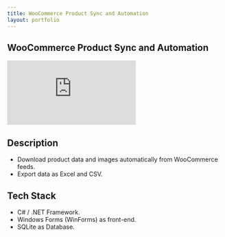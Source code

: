 ```yaml
---
title: WooCommerce Product Sync and Automation
layout: portfolio
---
```


## WooCommerce Product Sync and Automation

<p>
  <iframe class="youtube-iframe" src="https://www.youtube.com/embed/03DY9IDyFY8" title="YouTube video player" frameborder="0" allow="accelerometer; autoplay; clipboard-write; encrypted-media; gyroscope; picture-in-picture; web-share" referrerpolicy="strict-origin-when-cross-origin" allowfullscreen></iframe>
</p>

## Description

- Download product data and images automatically from WooCommerce feeds.
- Export data as Excel and CSV.
  
## Tech Stack

- C# / .NET Framework.
- Windows Forms (WinForms) as front-end.
- SQLite as Database.
